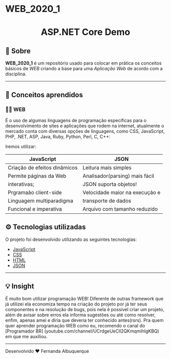 # WEB_2020_1
<h1 align="center"> ASP.NET Core Demo </h1>

## 📑 Sobre

**WEB_2020_1** é um repositório usado para colocar em prática os conceitos básicos de *WEB* criando a base para uma *Aplicação Web* de acordo com a disciplina. 

---

## 🧠 Conceitos aprendidos

### 👩‍💻 WEB

É o uso de algumas linguagens de programação específicas para o desenvolvimento de sites e aplicações que rodem na internet, atualmente o mercado conta com diversas opções de linguagens, como CSS, JavaScript, PHP, .NET, ASP, Java, Ruby, Python, Perl, C, C++:

Iremos utilizar:

| JavaScript                  | JSON                              |
|-----------------------------|-----------------------------------|
| Criação de efeitos dinâmicos| Leitura mais simples              |
| Permite páginas da Web      | Analisador(parsing) mais fácil    |
| interativas;                | JSON suporta objetos!             |
| Prgramaão client-side       | Velocidade maior na execução e    |
| Linguagem multiparadigma    | transporte de dados               |
| Funcional e imperativa      | Arquivo com tamanho reduzido      |


## ⚙️ Tecnologias utilizadas

O projeto foi desenvolvido utilizando as seguintes tecnologias:

- [JavaScript](https://docs.microsoft.com/pt-br/search/?terms=java%20api)
- [CSS](https://docs.microsoft.com/pt-br/search/?terms=CSS)
- [HTML](https://docs.microsoft.com/pt-br/search/?terms=html)
- [JSON](https://docs.microsoft.com/pt-br/search/?terms=JSON)

---
## 💡 Insight

É muito bom utilizar programação WEB! Diferente de outras framework que já utilizei ela economiza tempo na criação do projeto por já ter seus componentes e na resolução de bugs, pois nela é possível criar um projeto, além de avisar sobre erros ela informa sugestões ou até como resolver, enfim, apenas amei e diria que deveria ter conhecido antes(rsrs). Pra quem quer aprender programação WEB como eu, recomendo o canal do [Programador BR]  (youtube.com/channel/UCrdgeUeCll2QKmqmihIgKBQ) em que me auxiliou.

---

Desenvolvido ❤️ Fernanda Albuquerque
